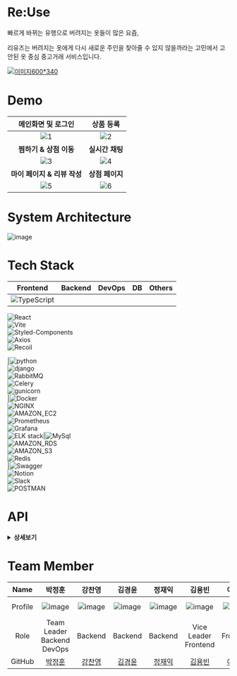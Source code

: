 # Re:Use
빠르게 바뀌는 유행으로 버려지는 옷들이 많은 요즘,

리유즈는 버려지는 옷에게 다시 새로운 주인을 찾아줄 수 있지 않을까라는 고민에서 고안된 
옷 중심 중고거래 서비스입니다.

[
![이미지600*340](https://github.com/main-project-team-4/main-project-team-4-frontend/assets/133847649/837868ee-6f52-42bd-92a2-84d271f3548b)
](url)


# Demo
| 메인화면 및 로그인 | 상품 등록 |
| :---: | :---: |
|![1](https://github.com/main-project-team-4/main-project-team-4-frontend/assets/133847649/fab31f21-b242-44ec-8886-c9456955478f)|![2](https://github.com/main-project-team-4/main-project-team-4-frontend/assets/133847649/586e1359-071a-4871-9dec-f303dc063855) |
| **찜하기 & 상점 이동** | **실시간 채팅** |
|![3](https://github.com/main-project-team-4/main-project-team-4-frontend/assets/133847649/2fdeddfc-71fe-418c-a9fd-6da7ad97d257)|![4](https://github.com/main-project-team-4/main-project-team-4-frontend/assets/133847649/3dd722f2-f50b-4498-8d02-276cb2d88bd5)|
| **마이 페이지 & 리뷰 작성**| **상점 페이지**|
|![5](https://github.com/main-project-team-4/main-project-team-4-frontend/assets/133847649/8d29cb84-07ea-40cd-afe4-58de4ee0c13a)|![6](https://github.com/main-project-team-4/main-project-team-4-frontend/assets/133847649/50d98bd5-6d79-4aa8-bd9a-ec875c783de3)|


# System Architecture
![image](https://github.com/main-project-team-4/main-project-team-4-frontend/assets/133847649/1a594e9d-4d40-4403-8293-eaab96075978)


# Tech Stack


| Frontend | Backend | DevOps | DB | Others |
| :---: | :---: | :---: | :---: | :---: |
|![TypeScript](https://img.shields.io/badge/TypeScript-3178C6?style=for-the-badge&logo=TypeScript&logoColor=white)<br>
![React](https://img.shields.io/badge/React-61DAFB?style=for-the-badge&logo=React&logoColor=white)<br> ![Vite](https://img.shields.io/badge/vite-646CFF?style=for-the-badge&logo=vite&logoColor=white)<br>
![Styled-Components](https://img.shields.io/badge/Styled_Components-DB7093?style=for-the-badge&logo=Styledcomponents&logoColor=white)<br>
![Axios](https://img.shields.io/badge/Axios-5A29E4?style=for-the-badge&logo=Axios&logoColor=white)<br>
![Recoil]("https://img.shields.io/badge/Recoil-#3578E5?style=flat&logo=Sass&logoColor=CC6699"/>)<br>

|![python](https://img.shields.io/badge/python-3776AB?style=for-the-badge&logo=python&logoColor=white)<br>
![django](https://img.shields.io/badge/django-092E20?style=for-the-badge&logo=django&logoColor=white)<br>
![RabbitMQ](https://img.shields.io/badge/RabbitMQ-FF6600?style=for-the-badge&logo=RabbitMQ&logoColor=white)<br>
![Celery](https://img.shields.io/badge/Celery-37814A?style=for-the-badge&logo=Celery&logoColor=white)<br>
![gunicorn](https://img.shields.io/badge/gunicorn-499848?style=for-the-badge&logo=gunicorn&logoColor=white)<br>
|![Docker](https://img.shields.io/badge/Docker-2496ED?style=for-the-badge&logo=Docker&logoColor=white)<br>
![NGINX](https://img.shields.io/badge/NGINX-009639?style=for-the-badge&logo=NGINX&logoColor=white)<br>
![AMAZON_EC2](https://img.shields.io/badge/AMAZON_EC2-FF9900?style=for-the-badge&logo=AMAZONEC2&logoColor=white)<br>
![Prometheus](https://img.shields.io/badge/Prometheus-E6522C?style=for-the-badge&logo=Prometheus&logoColor=white)<br>
![Grafana](https://img.shields.io/badge/Grafana-F46800?style=for-the-badge&logo=Grafana&logoColor=white)<br>
![ELK stack](https://img.shields.io/badge/ELK_stack-005571?style=for-the-badge&logo=Elastic&logoColor=white)|![MySql](https://img.shields.io/badge/MySql-4479A1?style=for-the-badge&logo=MySql&logoColor=white)<br>
![AMAZON_RDS](https://img.shields.io/badge/AMAZON_RDS-527FFF?style=for-the-badge&logo=AMAZONRDS&logoColor=white)<br> 
![AMAZON_S3](https://img.shields.io/badge/AMAZON_S3-569A31?style=for-the-badge&logo=AMAZONS3&logoColor=white)<br>
![Redis](https://img.shields.io/badge/Redis-DC382D?style=for-the-badge&logo=Redis&logoColor=white)<br>
|![Swagger](https://img.shields.io/badge/Swagger-85EA2D?style=for-the-badge&logo=Swagger&logoColor=white)<br>
![Notion](https://img.shields.io/badge/Notion-000000?style=for-the-badge&logo=Notion&logoColor=white)<br>
![Slack](https://img.shields.io/badge/Slack-4A154B?style=for-the-badge&logo=Slack&logoColor=white)<br>
![POSTMAN](https://img.shields.io/badge/POSTMAN-FF6C37?style=for-the-badge&logo=POSTMAN&logoColor=white)<br>



# API
<details>
  <summary><b>상세보기</b></summary>
  <div markdown="1">
    <img src=https://github.com/main-project-team-4/main-project-team-4-frontend/assets/133847649/a9b9c913-4af1-4219-93b4-de623a0ec638/>
    <img src=https://github.com/main-project-team-4/main-project-team-4-frontend/assets/133847649/07b98fce-157e-46a3-b00e-7c0f5d841652/>
    <img src=https://github.com/main-project-team-4/main-project-team-4-frontend/assets/133847649/bf656010-ca31-4c8a-8226-0f618d8d0cae/>
   </div>
</details>

# Team Member


| Name | 박정훈 | 강찬영 | 김경윤 | 정재익 | 김용빈 | 이지은 | 정예원 |
| :---: | :---: | :---: | :---: | :---: | :---: | :---: | :---: |
| Profile | ![image](https://github.com/main-project-team-4/main-project-team-4-frontend/assets/133847649/90740546-dd12-46c0-b997-f706aaa91c6c) | ![image](https://github.com/main-project-team-4/main-project-team-4-frontend/assets/133847649/a2481260-483a-4d80-a81b-9fe72f8c4298) | ![image](https://github.com/main-project-team-4/main-project-team-4-frontend/assets/133847649/ac00e265-012f-4b47-9d48-68c9e164ef88) | ![image](https://github.com/main-project-team-4/main-project-team-4-frontend/assets/133847649/3d4eec0f-aaaa-426c-8b71-a018cd3aa051) | ![image](https://github.com/main-project-team-4/main-project-team-4-frontend/assets/133847649/9d84cb40-9bc5-4be7-a71d-0f2fdd44695e) | ![image](https://github.com/main-project-team-4/main-project-team-4-frontend/assets/133847649/71379413-a4ee-4e5b-928a-1db7ca30ec3b) | ![image](https://github.com/main-project-team-4/main-project-team-4-frontend/assets/133847649/18aac8ed-191d-4872-843d-be75c2f59dda) |
| Role | Team Leader<br/>Backend<br/>DevOps | Backend | Backend | Backend | Vice Leader<br/>Frontend | Frontend | Design |
| GitHub | [박정훈](https://github.com/iksadNorth) | [강찬영](https://github.com/CHANYOUNGKANG) | [김경윤](https://github.com/gukjan9) | [정재익](https://github.com/JeongJaeIk1207) | [김용빈](https://github.com/rladydqls99) | [이지은](https://github.com/egg-silver) | - |
